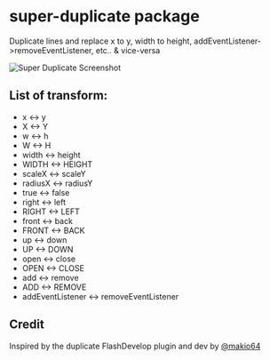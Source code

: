 # super-duplicate package

Duplicate lines and replace x to y, width to height, addEventListener->removeEventListener, etc.. & vice-versa

![Super Duplicate Screenshot](http://makiopolis.com/superDuplicate.gif)

## List of transform:

- x <-> y
- X <-> Y
- w <-> h
- W <-> H
- width <-> height
- WIDTH <-> HEIGHT
- scaleX <-> scaleY
- radiusX <-> radiusY
- true <-> false
- right <-> left
- RIGHT <-> LEFT
- front <-> back
- FRONT <-> BACK
- up <-> down
- UP <-> DOWN
- open <-> close
- OPEN <-> CLOSE
- add <-> remove
- ADD <-> REMOVE
- addEventListener <-> removeEventListener

## Credit

Inspired by the duplicate FlashDevelop plugin and dev by [@makio64](https://twitter.com/makio64)
